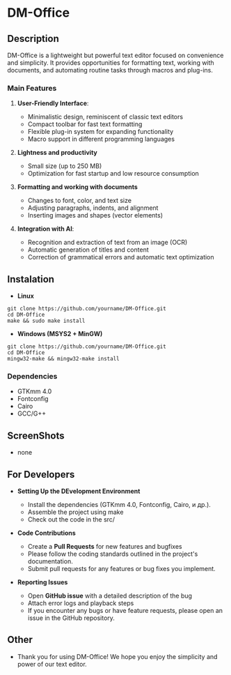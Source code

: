 # DM-Office

## Description

DM-Office is a lightweight but powerful text editor focused on convenience and simplicity. It provides opportunities for formatting text, working with documents, and automating routine tasks through macros and plug-ins.

### Main Features

1. **User-Friendly Interface**: 
   - Minimalistic design, reminiscent of classic text editors
   - Compact toolbar for fast text formatting
   - Flexible plug-in system for expanding functionality
   - Macro support in different programming languages
   
2. **Lightness and productivity**
   - Small size (up to 250 MB)
   - Optimization for fast startup and low resource consumption

3. **Formatting and working with documents**
   - Changes to font, color, and text size
   - Adjusting paragraphs, indents, and alignment
   - Inserting images and shapes (vector elements)

4. **Integration with AI**: 
   - Recognition and extraction of text from an image (OCR)
   - Automatic generation of titles and content
   - Correction of grammatical errors and automatic text optimization

## Instalation

- **Linux**

```Sh
git clone https://github.com/yourname/DM-Office.git
cd DM-Office
make && sudo make install
```

- **Windows (MSYS2 + MinGW)**

```Sh
git clone https://github.com/yourname/DM-Office.git
cd DM-Office
mingw32-make && mingw32-make install
```

### Dependencies

- GTKmm 4.0
- Fontconfig
- Cairo
- GCC/G++

## ScreenShots

- none

## For Developers

- **Setting Up the DEvelopment Environment**
   - Install the dependencies (GTKmm 4.0, Fontconfig, Cairo, и др.).
   - Assemble the project using make
   - Check out the code in the src/

- **Code Contributions**
   - Create a **Pull Requests** for new features and bugfixes
   - Please follow the coding standards outlined in the project's documentation.
   - Submit pull requests for any features or bug fixes you implement.

- **Reporting Issues**
   - Open **GitHub issue** with a detailed description of the bug
   - Attach error logs and playback steps
   - If you encounter any bugs or have feature requests, please open an issue in the GitHub repository.

## Other
- Thank you for using DM-Office! We hope you enjoy the simplicity and power of our text editor.
